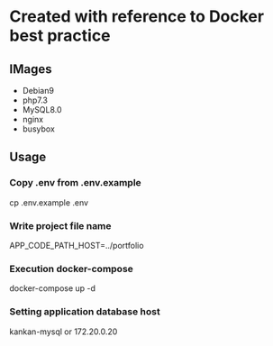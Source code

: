 # Created with reference to Docker best practice

## IMages
- Debian9
- php7.3
- MySQL8.0
- nginx
- busybox

## Usage
### Copy .env from .env.example
cp .env.example .env

### Write project file name
APP_CODE_PATH_HOST=../portfolio

### Execution docker-compose
docker-compose up -d

### Setting application database host
kankan-mysql or 172.20.0.20
